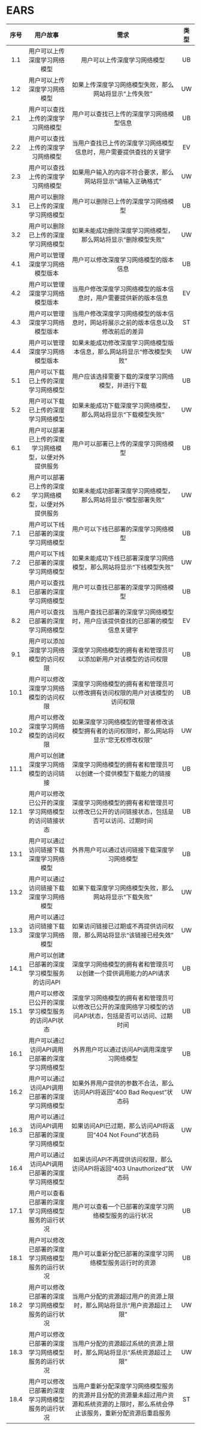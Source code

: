 # EARS

|序号|用户故事|需求|类型|
|:----:|:----:|:----:|:----:|
|1.1|用户可以上传深度学习网络模型|用户可以上传深度学习网络模型|UB|
|1.2|用户可以上传深度学习网络模型|如果上传深度学习网络模型失败，那么网站将显示“上传失败”|UW|
|2.1|用户可以查找上传的深度学习网络模型|用户可以查找已上传的深度学习网络模型信息|UB|
|2.2|用户可以查找上传的深度学习网络模型|当用户查找已上传的深度学习网络模型信息时，用户需要提供查找的关键字|EV|
|2.3|用户可以查找上传的深度学习网络模型|如果用户输入的内容不符合要求，那么网站将显示“请输入正确格式”|UW|
|3.1|用户可以删除已上传的深度学习网络模型|用户可以删除已上传的深度学习网络模型|UB|
|3.2|用户可以删除已上传的深度学习网络模型|如果未能成功删除深度学习网络模型，那么网站将显示“删除模型失败”|UW|
|4.1|用户可以管理深度学习网络模型版本|用户可以修改深度学习网络模型的版本信息|UB|
|4.2|用户可以管理深度学习网络模型版本|当用户修改深度学习网络模型的版本信息时，用户需要提供新的版本信息|EV|
|4.3|用户可以管理深度学习网络模型版本|当用户修改深度学习网络模型的版本信息时，网站将展示之前的版本信息以及修改前后的差异|ST|
|4.4|用户可以管理深度学习网络模型版本|如果未能成功修改深度学习网络模型版本信息，那么网站将显示“修改模型失败”|UW|
|5.1|用户可以下载已上传的深度学习网络模型|用户应该选择需要下载的深度学习网络模型，并进行下载|UB|
|5.2|用户可以下载已上传的深度学习网络模型|如果未能成功下载深度学习网络模型，那么网站将显示“下载模型失败”|UW|
|6.1|用户可以部署已上传的深度学习网络模型，以便对外提供服务|用户可以部署已上传的深度学习网络模型|UB|
|6.2|用户可以部署已上传的深度学习网络模型，以便对外提供服务|如果未能成功部署深度学习网络模型，那么网站将显示“模型部署失败”|UW|
|7.1|用户可以下线已部署的深度学习网络模型|用户可以下线已部署的深度学习网络模型|UB|
|7.2|用户可以下线已部署的深度学习网络模型|如果未能成功下线已部署深度学习网络模型，那么网站将显示“下线模型失败”|UW|
|8.1|用户可以查找已部署的深度学习网络模型|用户可以查找已部署的深度学习网络模型|UB|
|8.2|用户可以查找已部署的深度学习网络模型|当用户查找已部署的深度学习网络模型时，用户应该提供查找的已部署的模型信息关键字|EV|
|9.1|用户可以添加深度学习网络模型的访问权限|深度学习网络模型的拥有者和管理员可以添加新用户对该模型的访问权限|UB|
|10.1|用户可以修改深度学习网络模型的访问权限|深度学习网络模型的拥有者和管理员可以修改拥有访问权限的用户对该模型的访问权限|UB|
|10.2|用户可以修改深度学习网络模型的访问权限|如果深度学习网络模型的管理者修改该模型拥有者的访问权限时，那么网站将显示“您无权修改权限”|UW|
|11.1|用户可以创建深度学习网络模型的访问链接|深度学习网络模型的拥有者和管理员可以创建一个提供模型下载能力的链接|UB|
|12.1|用户可以修改已公开的深度学习网络模型的访问链接状态|深度学习网络模型的拥有者和管理员可以修改已公开的访问链接状态，包括是否可以访问、过期时间|UB|
|13.1|用户可以通过访问链接下载深度学习网络模型|外界用户可以通过访问链接下载深度学习网络模型|UB|
|13.2|用户可以通过访问链接下载深度学习网络模型|如果下载深度学习网络模型失败，那么网站将显示“下载失败”|UW|
|13.3|用户可以通过访问链接下载深度学习网络模型|如果访问链接已过期或不再提供访问权限，那么网站将显示“该链接已经失效”|UW|
|14.1|用户可以创建已部署的深度学习模型服务的访问API|深度学习网络模型的拥有者和管理员可以创建一个提供调用能力的API请求|UB|
|15.1|用户可以修改已公开的深度学习模型服务的访问API状态|深度学习网络模型的拥有者和管理员可以修改已公开的深度网络学习模型的访问API状态，包括是否可以访问、过期时间|UB|
|16.1|用户可以通过访问API调用已部署的深度学习网络模型|外界用户可以通过访问API调用深度学习网络模型|UB|
|16.2|用户可以通过访问API调用已部署的深度学习网络模型|如果外界用户提供的参数不合法，那么访问API将返回“400 Bad Request”状态码|UW|
|16.3|用户可以通过访问API调用已部署的深度学习网络模型|如果访问API已过期，那么访问API将返回“404 Not Found”状态码|UW|
|16.4|用户可以通过访问API调用已部署的深度学习网络模型|如果访问API不再提供访问权限，那么访问API将返回“403 Unauthorized”状态码|UW|
|17.1|用户可以查看已部署的深度学习网络模型服务的运行状况|用户可以查看一个已部署的深度学习网络模型服务的运行状况|UB|
|18.1|用户可以修改已部署的深度学习网络模型服务的运行状况|用户可以重新分配已部署的深度学习网络模型服务运行时的资源|UB|
|18.2|用户可以修改已部署的深度学习网络模型服务的运行状况|当用户分配的资源超过用户的资源上限时，那么网站将显示“用户资源超过上限”|UW|
|18.3|用户可以修改已部署的深度学习网络模型服务的运行状况|当用户分配的资源超过系统的资源上限时，那么网站将显示“系统资源超过上限”|UW|
|18.4|用户可以修改已部署的深度学习网络模型服务的运行状况|当用户重新分配深度学习网络模型服务的资源并且分配的资源量未超过用户资源和系统资源的上限时，那么系统会停止该服务，重新分配资源后重启服务|ST|
